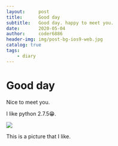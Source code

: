 ```yaml
---
layout:     post
title:      Good day
subtitle:   Good day. happy to meet you.
date:       2020-05-04
author:     coder6886
header-img: img/post-bg-ios9-web.jpg
catalog: true
tags:
    - diary
---
```

# Good day

Nice to meet you.

I like python 2.7.5😁.

![](https://coder6886.github.io/assets/img/2020-05-04/about-coder6886-gentle.jpg)

This is a picture that I like.